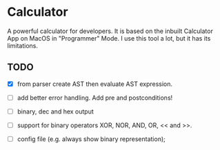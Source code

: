 # Calculator
A powerful calculator for developers.
It is based on the inbuilt Calculator App on MacOS in "Programmer" Mode.
I use this tool a lot, but it has its limitations.

## TODO

- [x] from parser create AST then evaluate AST expression.
- [ ] add better error handling. Add pre and postconditions!
- [ ] binary, dec and hex output
- [ ] support for binary operators XOR, NOR, AND, OR, << and >>.
- [ ] config file (e.g. always show binary representation);


